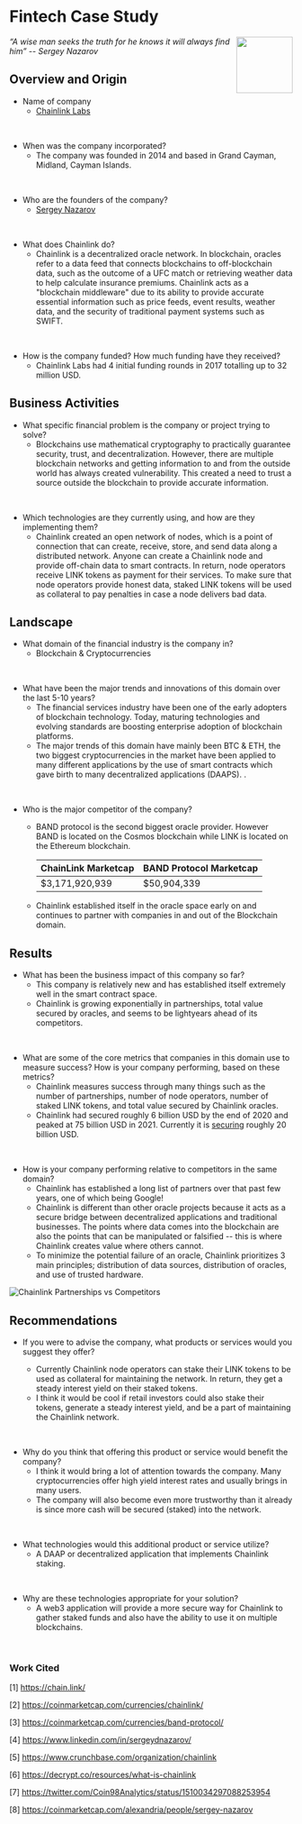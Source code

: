 # Fintech Case Study
<img align="right" width="100" height="100" src="https://external-content.duckduckgo.com/iu/?u=https%3A%2F%2Fcrypto.com%2Fprice%2Fcoin-data%2Ficon%2FLINK%2Fcolor_icon.png&f=1&nofb=1">

*“A wise man seeks the truth for he knows it will always find him” -- Sergey Nazarov*

## Overview and Origin
* Name of company
  * [Chainlink Labs](https://chain.link/)
<br/>

* When was the company incorporated?
  * The company was founded in 2014 and based in Grand Cayman, Midland, Cayman Islands.
<br/>

* Who are the founders of the company?
  * [Sergey Nazarov](https://www.linkedin.com/in/sergeydnazarov/)
<br/>

* What does Chainlink do?
  * Chainlink is a decentralized oracle network. In blockchain, oracles refer to a data feed that connects blockchains to off-blockchain data, such as the outcome of a UFC match or retrieving weather data to help calculate insurance premiums. Chainlink acts as a "blockchain middleware" due to its ability to provide accurate essential information such as price feeds, event results, weather data, and the security of traditional payment systems such as SWIFT.
<br/>

* How is the company funded? How much funding have they received?
  * Chainlink Labs had 4 initial funding rounds in 2017 totalling up to 32 million USD.

## Business Activities

* What specific financial problem is the company or project trying to solve?
  * Blockchains use mathematical cryptography to practically guarantee security, trust, and decentralization. However, there are multiple blockchain networks and getting information to and from the outside world has always created vulnerability. This created a need to trust a source outside the blockchain to provide accurate information.
<br/>

* Which technologies are they currently using, and how are they implementing them? 
  * Chainlink created an open network of nodes, which is a point of connection that can create, receive, store, and send data along a distributed network. Anyone can create a Chainlink node and provide off-chain data to smart contracts. In return, node operators receive LINK tokens as payment for their services. To make sure that node operators provide honest data, staked LINK tokens will be used as collateral to pay penalties in case a node delivers bad data.

## Landscape

* What domain of the financial industry is the company in?
  - Blockchain & Cryptocurrencies
<br/>

* What have been the major trends and innovations of this domain over the last 5-10 years?
  - The financial services industry have been one of the early adopters of blockchain technology. Today, maturing technologies and evolving standards are boosting enterprise adoption of blockchain platforms.
  - The major trends of this domain have mainly been BTC & ETH, the two biggest cryptocurrencies in the market have been applied to many different applications by the use of smart contracts which gave birth to many decentralized applications (DAAPS). 
.
<br/>

* Who is the major competitor of the company?
  - BAND protocol is the second biggest oracle provider. However BAND is located on the Cosmos blockchain while LINK is located on the Ethereum blockchain. 
  
    |  ChainLink Marketcap  |  BAND Protocol Marketcap  |
    |  -------------------  |  -----------------------  |
    |    $3,171,920,939     |         $50,904,339       |

  - Chainlink established itself in the oracle space early on and continues to partner with companies in and out of the Blockchain domain.
## Results

* What has been the business impact of this company so far?
  * This company is relatively new and has established itself extremely well in the smart contract space.
  * Chainlink is growing exponentially in partnerships, total value secured by oracles, and seems to be lightyears ahead of its competitors.
<br/>

* What are some of the core metrics that companies in this domain use to measure success? How is your company performing, based on these metrics?
  * Chainlink measures success through many things such as the number of partnerships, number of node operators, number of staked LINK tokens, and total value secured by Chainlink oracles.
  * Chainlink had secured roughly 6 billion USD by the end of 2020 and peaked at 75 billion USD in 2021. Currently it is [securing](https://chain.link/) roughly 20 billion USD.
<br/>

* How is your company performing relative to competitors in the same domain?
  * Chainlink has established a long list of partners over that past few years, one of which being Google!
  * Chainlink is different than other oracle projects because it acts as a secure bridge between decentralized applications and traditional businesses. The points where data comes into the blockchain are also the points that can be manipulated or falsified -- this is where Chainlink creates value where others cannot.
  * To minimize the potential failure of an oracle, Chainlink prioritizes 3 main principles; distribution of data sources, distribution of oracles, and use of trusted hardware.

![Chainlink Partnerships vs Competitors](https://pbs.twimg.com/media/FWrRiwNUsAEDiHf?format=jpg&name=4096x4096)

## Recommendations

* If you were to advise the company, what products or services would you suggest they offer?

   - Currently Chainlink node operators can stake their LINK tokens to be used as collateral for maintaining the network. In return, they get a steady interest yield on their staked tokens.  
   - I think it would be cool if retail investors could also stake their tokens, generate a steady interest yield, and be a part of maintaining the Chainlink network. 
<br/> 

* Why do you think that offering this product or service would benefit the company?
   - I think it would bring a lot of attention towards the company. Many cryptocurrencies offer high yield interest rates and usually brings in many users.
   - The company will also become even more trustworthy than it already is since more cash will be secured (staked) into the network. 
<br/>

* What technologies would this additional product or service utilize?
   - A DAAP or decentralized application that implements Chainlink staking. 
<br/>

* Why are these technologies appropriate for your solution?
   - A web3 application will provide a more secure way for Chainlink to gather staked funds and also have the ability to use it on multiple blockchains. 
<br/>

### Work Cited
[1] https://chain.link/

[2] https://coinmarketcap.com/currencies/chainlink/

[3] https://coinmarketcap.com/currencies/band-protocol/

[4] https://www.linkedin.com/in/sergeydnazarov/

[5] https://www.crunchbase.com/organization/chainlink

[6] https://decrypt.co/resources/what-is-chainlink

[7] https://twitter.com/Coin98Analytics/status/1510034297088253954 

[8] https://coinmarketcap.com/alexandria/people/sergey-nazarov
